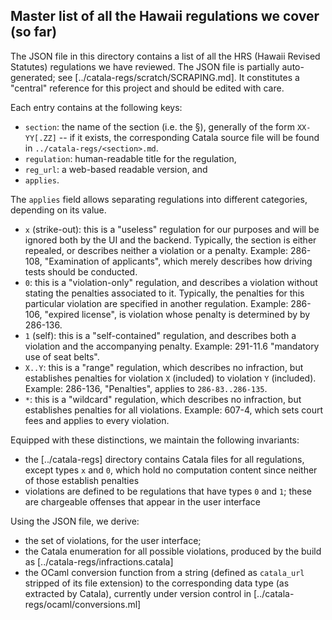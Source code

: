 Master list of all the Hawaii regulations we cover (so far)
-----------------------------------------------------------

The JSON file in this directory contains a list of all the HRS (Hawaii Revised
Statutes) regulations we have reviewed. The JSON file is partially
auto-generated; see [../catala-regs/scratch/SCRAPING.md]. It constitutes a
"central" reference for this project and should be edited with care.

Each entry contains at the following keys:
- `section`: the name of the section (i.e. the §), generally of the form `XX-YY[.ZZ]`
   -- if it exists, the corresponding Catala source file will be found in
   `../catala-regs/<section>.md`.
- `regulation`: human-readable title for the regulation,
- `reg_url`: a web-based readable version, and
- `applies`.

The `applies` field allows separating regulations into different categories,
depending on its value.
- `x` (strike-out): this is a "useless" regulation for our purposes and will be
  ignored both by the UI and the backend. Typically, the section is either
  repealed, or describes neither a violation or a penalty. Example: 286-108,
  "Examination of applicants", which merely describes how driving tests should
  be conducted.
- `0`: this is a "violation-only" regulation, and describes a violation without
  stating the penalties associated to it. Typically, the penalties for this
  particular violation are specified in another regulation. Example: 286-106,
  "expired license", is violation whose penalty is determined by by 286-136.
- `1` (self): this is a "self-contained" regulation, and describes both a
  violation and the accompanying penalty. Example: 291-11.6 "mandatory use of
  seat belts".
- `X..Y`: this is a "range" regulation, which describes no infraction, but
  establishes penalties for violation `X` (included) to violation `Y`
  (included). Example: 286-136, "Penalties", applies to `286-83..286-135`.
- `*`: this is a "wildcard" regulation, which describes no infraction, but
  establishes penalties for all violations. Example: 607-4, which sets court
  fees and applies to every violation.

Equipped with these distinctions, we maintain the following invariants:
- the [../catala-regs] directory contains Catala files for all regulations,
  except types `x` and `0`, which hold no computation content since neither of
  those establish penalties
- violations are defined to be regulations that have types `0` and `1`; these
  are chargeable offenses that appear in the user interface

Using the JSON file, we derive:
- the set of violations, for the user interface;
- the Catala enumeration for all possible violations, produced by the build as
  [../catala-regs/infractions.catala]
- the OCaml conversion function from a string (defined as `catala_url` stripped of its file
  extension) to the corresponding data type (as extracted by Catala), currently under version
  control in [../catala-regs/ocaml/conversions.ml]
